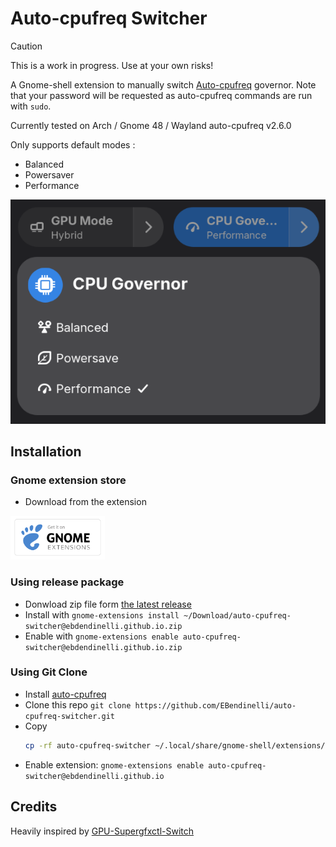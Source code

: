 # Auto-cpufreq Switcher

>[!CAUTION]
> This is a work in progress. Use at your own risks!

A Gnome-shell extension to manually switch [Auto-cpufreq](https://github.com/AdnanHodzic/auto-cpufreq) governor. Note that your password will be requested as auto-cpufreq commands are run with `sudo`.

Currently tested on Arch / Gnome 48 / Wayland
auto-cpufreq v2.6.0

Only supports default modes :
- Balanced
- Powersaver
- Performance

![screenshot example](./img/screenshot.png)

## Installation

### Gnome extension store

- Download from the extension

 [<img alt="EGO page" height="70" src="https://raw.githubusercontent.com/andyholmes/gnome-shell-extensions-badge/master/get-it-on-ego.svg?sanitize=true">](https://extensions.gnome.org/extension/8320/auto-cpufreq-switcher/)

### Using release package

- Donwload zip file form [the latest release](https://github.com/EBendinelli/auto-cpufreq-switcher/releases)
- Install with `gnome-extensions install ~/Download/auto-cpufreq-switcher@ebdendinelli.github.io.zip`
- Enable with `gnome-extensions enable auto-cpufreq-switcher@ebdendinelli.github.io.zip`

### Using Git Clone
- Install [auto-cpufreq](https://github.com/AdnanHodzic/auto-cpufreq)
- Clone this repo `git clone https://github.com/EBendinelli/auto-cpufreq-switcher.git`
- Copy 
    ```bash
    cp -rf auto-cpufreq-switcher ~/.local/share/gnome-shell/extensions/auto-cpufreq-switcher@ebdendinelli.github.io
    ```
- Enable extension: `gnome-extensions enable auto-cpufreq-switcher@ebdendinelli.github.io`

## Credits

Heavily inspired by [GPU-Supergfxctl-Switch](https://github.com/chikobara/GPU-Switcher-Supergfxctl/)
